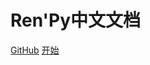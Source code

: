 # Ren'Py中文文档

[GitHub](https://github.com/Daodanfd5/renpydocs-chinese-faq)
[开始](?id=ren39py%e7%ae%80%e4%bd%93%e4%b8%ad%e6%96%87%e9%9d%9e%e5%ae%98%e6%96%b9%e6%95%99%e7%a8%8b)